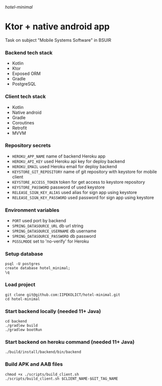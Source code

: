 _hotel-minimal_

# Ktor + native android app

Task on subject "Mobile Systems Software" in BSUIR

### Backend tech stack

- Kotlin
- Ktor
- Exposed ORM
- Gradle
- PostgreSQL

### Client tech stack

- Kotlin
- Native android
- Gradle
- Coroutines
- Retrofit
- MVVM

### Repository secrets

- `HEROKU_APP_NAME` name of backend Heroku app
- `HEROKU_API_KEY` used Heroku api key for deploy backend
- `HEROKU_EMAIL` used Heroku email for deploy backend
- `KEYSTORE_GIT_REPOSITORY` name of git repository with keystore for mobile client
- `KEYSTORE_ACCESS_TOKEN` token for get access to keystore repository
- `KEYSTORE_PASSWORD` password of used keystore
- `RELEASE_SIGN_KEY_ALIAS` used alias for sign app using keystore
- `RELEASE_SIGN_KEY_PASSWORD` used password for sign app using keystore

### Environment variables

- `PORT` used port by backend
- `SPRING_DATASOURCE_URL` db url string
- `SPRING_DATASOURCE_USERNAME` db username
- `SPRING_DATASOURCE_PASSWORD` db password
- `PGSSLMODE` set to 'no-verify' for Heroku

### Setup database

```shell
psql -U postgres
create database hotel_minimal;
\q
```

### Load project

```shell
git clone git@github.com:IIPEKOLICT/hotel-minimal.git
cd hotel-minimal
```

### Start backend locally (needed 11+ Java)

```shell
cd backend
./gradlew build
./gradlew bootRun
```

### Start backend on heroku command (needed 11+ Java)

```shell
./build/install/backend/bin/backend
```

### Build APK and AAB files

```shell
chmod +x ./scripts/build_client.sh
./scripts/build_client.sh $CLIENT_NAME-$GIT_TAG_NAME
```
